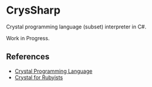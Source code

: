 # CrysSharp

Crystal programming language (subset) interpreter in C#.

Work in Progress.

## References

- [Crystal Programming Language](http://crystal-lang.org/)
- [Crystal for Rubyists](http://www.crystalforrubyists.com/)


